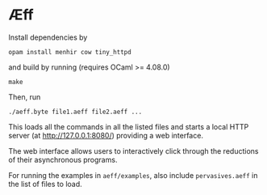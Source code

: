 # Æff

Install dependencies by

    opam install menhir cow tiny_httpd

and build by running (requires OCaml >= 4.08.0)

    make

Then, run

    ./aeff.byte file1.aeff file2.aeff ...

This loads all the commands in all the listed files and starts a local HTTP server (at http://127.0.0.1:8080/) providing a web interface.

The web interface allows users to interactively click through the reductions of their asynchronous programs. 

For running the examples in `aeff/examples`, also include `pervasives.aeff` in the list of files to load.
